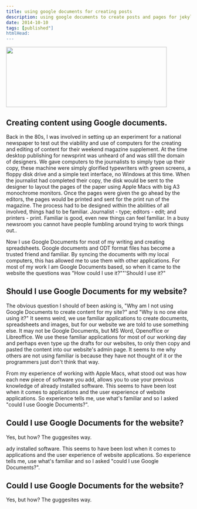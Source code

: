 ```yaml
---
title: using google documents for creating posts
description: using google documents to create posts and pages for jekyll static generator.
date: 2014-10-10
tags: [published"]
htmlHead: 
---
```


<img src ="https://lh5.googleusercontent.com/_YWQdQx6e6SlQ3nHlmKYo6Iz5_Em-DqSLew4RyHUF06KSWNob1Q7ohvrqL-2vS3zFs1aGolDBXeyzlKgsaioo4YVE3JSEWO5q5z3W-shILm7dAKZNLG-DLXDYjX7nhzezEichd6y" width="438" height="164">

## Creating content using Google documents.

Back in the 80s, I was involved in setting up an experiment for a national newspaper to test out the viability and use of computers for the creating and editing of content for their weekend magazine supplement. At the time desktop publishing for newsprint was unheard of and was still the domain of designers.<!--more--> We gave computers to the journalists to simply type up their copy, these machine were simply glorified typewriters with green screens, a floppy disk drive and a simple text interface, no Windows at this time. When the journalist had completed their copy, the disk would be sent to the designer to layout the pages of the paper using Apple Macs with big A3 monochrome monitors. Once the pages were given the go ahead by the editors, the pages would be printed and sent for the print run of the magazine.  The process had to be designed within the abilities of all involved, things had to be familiar. Journalist - type; editors - edit; and printers - print. Familiar is good, even new things can feel familiar. In a busy newsroom you cannot have people fumbling around trying to work things out..

<!--split-->

Now I use Google Documents for most of my writing and creating spreadsheets. Google documents and ODT format files  has become a trusted friend and familiar. By syncing the documents with my local computers, this has allowed me to use them with other applications.  For most of my work I am Google Documents based, so when it came to the website the questions was "How could I use it?""'Should I use it?"

## Should I use Google Documents for my website?

The obvious question I should of been asking is, "Why am I not using Google Documents to create content for my site?" and "Why is no one else using it?" It seems weird, we use familiar applications to create documents, spreadsheets and images, but for our website we are told to use something else. It may not be Google Documents, but MS Word, Openoffice or Libreoffice. We use these familiar applications for most of our working day and perhaps even type up the drafts for our websites, to only then copy and pasted the content into our website's admin page. It seems to me why others are not using familiar is because they have not thought of it or the programmers just don't think that way.

From my experience of working with Apple Macs, what stood out was how each new piece of software you add,  allows you to use your previous knowledge of already installed software. This seems to have been lost when it comes to applications and the user experience of website applications. So experience tells me, use what's familiar and so I asked "could I use Google Documents?".

## Could I use Google Documents for the website?

Yes, but how? The guggesites way.  

ady installed software. This seems to have been lost when it comes to applications and the user experience of website applications. So experience tells me, use what's familiar and so I asked "could I use Google Documents?".


## Could I use Google Documents for the website?


Yes, but how? The guggesites way.  

